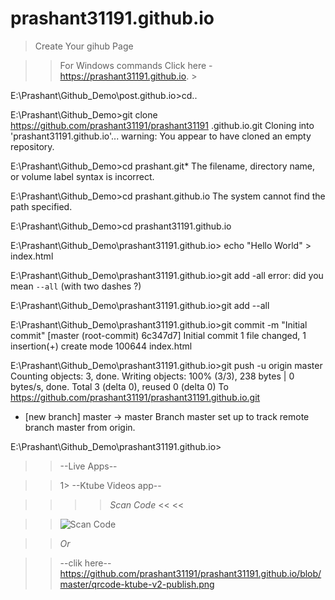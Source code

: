 # prashant31191.github.io

>Create Your gihub Page

>> For Windows commands
>Click here - https://prashant31191.github.io. >

E:\Prashant\Github_Demo\post.github.io>cd..

E:\Prashant\Github_Demo>git clone https://github.com/prashant31191/prashant31191
.github.io.git
Cloning into 'prashant31191.github.io'...
warning: You appear to have cloned an empty repository.

E:\Prashant\Github_Demo>cd prashant.git*
The filename, directory name, or volume label syntax is incorrect.

E:\Prashant\Github_Demo>cd prashant.github.io
The system cannot find the path specified.

E:\Prashant\Github_Demo>cd prashant31191.github.io

E:\Prashant\Github_Demo\prashant31191.github.io> echo "Hello World" > index.html


E:\Prashant\Github_Demo\prashant31191.github.io>git add -all
error: did you mean `--all` (with two dashes ?)

E:\Prashant\Github_Demo\prashant31191.github.io>git add --all

E:\Prashant\Github_Demo\prashant31191.github.io>git commit -m "Initial commit"
[master (root-commit) 6c347d7] Initial commit
 1 file changed, 1 insertion(+)
 create mode 100644 index.html

E:\Prashant\Github_Demo\prashant31191.github.io>git push -u origin master
Counting objects: 3, done.
Writing objects: 100% (3/3), 238 bytes | 0 bytes/s, done.
Total 3 (delta 0), reused 0 (delta 0)
To https://github.com/prashant31191/prashant31191.github.io.git
 * [new branch]      master -> master
Branch master set up to track remote branch master from origin.

E:\Prashant\Github_Demo\prashant31191.github.io>

>> 
>

>>--Live Apps--

>> 1> --Ktube Videos app--

>> >> *Scan Code* << <<

>> ![Scan Code](https://raw.github.com/prashant31191/prashant31191.github.io/master/qrcode-ktube-v2-publish.png)


>>*Or*

>>--clik here--
>>https://github.com/prashant31191/prashant31191.github.io/blob/master/qrcode-ktube-v2-publish.png
